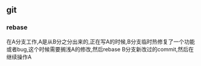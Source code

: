 ##  git

### rebase
在A分支工作,A是从B分之分出来的,正在写A的时候,B分支临时热修复了一个功能或者bug,这个时候需要搁浅A的修改,然后rebase B分支新改过的commit,然后在继续操作A